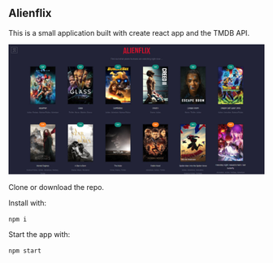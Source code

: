 ## Alienflix

This is a small application built with create react app and the TMDB API. 

![alt text](https://raw.githubusercontent.com/alienbuild/react-alienflix/master/cover.jpg)

Clone or download the repo. 

Install with:
 
 `npm i` 

Start the app with:

`npm start`
